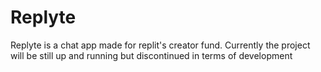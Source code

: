 # Replyte
Replyte is a chat app made for replit's creator fund. Currently the project will be still up and running but discontinued in terms of development
